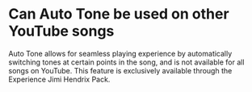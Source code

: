 # Can Auto Tone be used on other YouTube songs
Auto Tone allows for seamless playing experience by automatically switching tones at certain points in the song, and is not available for all songs on YouTube. This feature is exclusively available through the Experience Jimi Hendrix Pack.